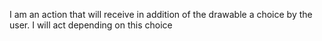 I am an action that will receive in addition of the drawable a choice by the user. I will act depending on this choice
